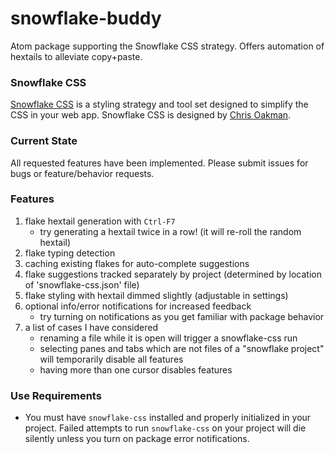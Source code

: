 # snowflake-buddy
Atom package supporting the Snowflake CSS strategy. Offers automation of hextails to alleviate copy+paste.

### Snowflake CSS

[Snowflake CSS](https://github.com/oakmac/snowflake-css)
is a styling strategy and tool set designed to simplify the CSS in your
web app. Snowflake CSS is designed by [Chris Oakman](https://github.com/oakmac).

### Current State

All requested features have been implemented. Please submit issues for bugs or
feature/behavior requests.

### Features

1. flake hextail generation with `Ctrl-F7`
   - try generating a hextail twice in a row! (it will re-roll the random hextail)
1. flake typing detection
1. caching existing flakes for auto-complete suggestions
1. flake suggestions tracked separately by project (determined by location of 'snowflake-css.json' file)
1. flake styling with hextail dimmed slightly (adjustable in settings)
1. optional info/error notifications for increased feedback
   - try turning on notifications as you get familiar with package behavior
1. a list of cases I have considered
   - renaming a file while it is open will trigger a snowflake-css run
   - selecting panes and tabs which are not files of a "snowflake project" will temporarily disable all features
   - having more than one cursor disables features

### Use Requirements

- You must have `snowflake-css` installed and properly initialized in your
  project. Failed attempts to run `snowflake-css` on your project will die
  silently unless you turn on package error notifications.
